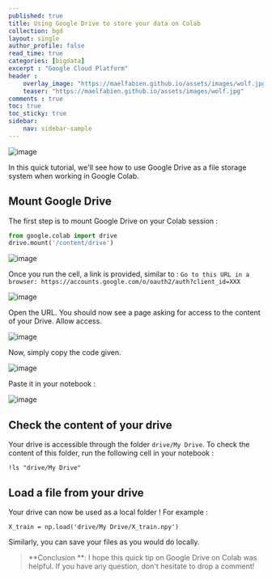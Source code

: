 ```yaml
---
published: true
title: Using Google Drive to store your data on Colab
collection: bgd
layout: single
author_profile: false
read_time: true
categories: [bigdata]
excerpt : "Google Cloud Platform"
header :
    overlay_image: "https://maelfabien.github.io/assets/images/wolf.jpg"
    teaser: "https://maelfabien.github.io/assets/images/wolf.jpg"
comments : true
toc: true
toc_sticky: true
sidebar:
    nav: sidebar-sample
---
```


![image](https://maelfabien.github.io/assets/images/gc.jpg)

In this quick tutorial, we'll see how to use Google Drive as a file storage system when working in Google Colab.

## Mount Google Drive

The first step is to mount Google Drive on your Colab session :

```python
from google.colab import drive
drive.mount('/content/drive')
```

![image](https://maelfabien.github.io/assets/images/gd_init.jpg)

Once you run the cell, a link is provided, similar to :
```Go to this URL in a browser: https://accounts.google.com/o/oauth2/auth?client_id=XXX```

![image](https://maelfabien.github.io/assets/images/gd_connect.jpg)

Open the URL. You should now see a page asking for access to the content of your Drive. Allow access.

![image](https://maelfabien.github.io/assets/images/gd_allow.jpg)

Now, simply copy the code given.

![image](https://maelfabien.github.io/assets/images/gd_copy.jpg)

Paste it in your notebook :

![image](https://maelfabien.github.io/assets/images/gd_valid.jpg)

## Check the content of your drive

Your drive is accessible through the folder  `drive/My Drive`. To check the content of this folder, run the following cell in your notebook :

```
!ls "drive/My Drive"
```

## Load a file from your drive

Your drive can now be used as a local folder ! For example :

```
X_train = np.load('drive/My Drive/X_train.npy')
```

Similarly, you can save your files as you would do locally.

> **Conclusion **: I hope this quick tip on Google Drive on Colab was helpful. If you have any question, don't hesitate to drop a comment!